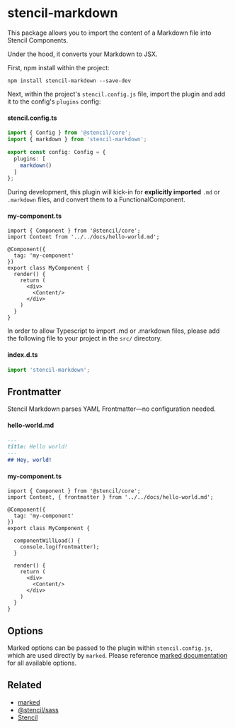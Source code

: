 # stencil-markdown

This package allows you to import the content of a Markdown file into Stencil Components.

Under the hood, it converts your Markdown to JSX.


First, npm install within the project:

```
npm install stencil-markdown --save-dev
```

Next, within the project's `stencil.config.js` file, import the plugin and add it to the config's `plugins` config:

#### stencil.config.ts
```ts
import { Config } from '@stencil/core';
import { markdown } from 'stencil-markdown';

export const config: Config = {
  plugins: [
    markdown()
  ]
};
```

During development, this plugin will kick-in for **explicitly imported** `.md` or `.markdown` files, and convert them to a FunctionalComponent.

#### my-component.ts
```tsx
import { Component } from '@stencil/core';
import Content from '../../docs/hello-world.md';

@Component({
  tag: 'my-component'
})
export class MyComponent {
  render() {
    return (
      <div>
        <Content/>
      </div>
    )
  }
}
```

In order to allow Typescript to import .md or .markdown files, please add the following file to your project in the `src/` directory.
#### index.d.ts
```ts
import 'stencil-markdown';
```

## Frontmatter
Stencil Markdown parses YAML Frontmatter—no configuration needed.

#### hello-world.md
```md
---
title: Hello world!
---
## Hey, world!
```



#### my-component.ts
```tsx
import { Component } from '@stencil/core';
import Content, { frontmatter } from '../../docs/hello-world.md';

@Component({
  tag: 'my-component'
})
export class MyComponent {

  componentWillLoad() {
    console.log(frontmatter);
  }
  
  render() {
    return (
      <div>
        <Content/>
      </div>
    )
  }
}
```

## Options

Marked options can be passed to the plugin within `stencil.config.js`, which are used directly by `marked`. Please reference [marked documentation](https://www.npmjs.com/package/marked) for all available options.


## Related

* [marked](https://www.npmjs.com/package/marked)
* [@stencil/sass](https://www.npmjs.com/package/@stencil/sass)
* [Stencil](https://stenciljs.com/)
